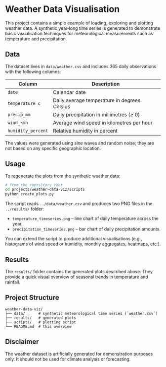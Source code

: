 # Weather Data Visualisation

This project contains a simple example of loading, exploring and plotting weather data.  A synthetic year‑long time series is generated to demonstrate basic visualisation techniques for meteorological measurements such as temperature and precipitation.

## Data

The dataset lives in `data/weather.csv` and includes 365 daily observations with the following columns:

| Column               | Description                                      |
|----------------------|--------------------------------------------------|
| `date`               | Calendar date                                    |
| `temperature_c`      | Daily average temperature in degrees Celsius      |
| `precip_mm`          | Daily precipitation in millimetres (≥ 0)          |
| `wind_kmh`           | Average wind speed in kilometres per hour          |
| `humidity_percent`   | Relative humidity in percent                      |

The values were generated using sine waves and random noise; they are not based on any specific geographic location.

## Usage

To regenerate the plots from the synthetic weather data:

```bash
# from the repository root
cd projects/weather-data-viz/scripts
python create_plots.py
```

The script reads `../data/weather.csv` and produces two PNG files in the `../results/` folder:

* `temperature_timeseries.png` – line chart of daily temperature across the year.
* `precipitation_timeseries.png` – bar chart of daily precipitation amounts.

You can extend the script to produce additional visualisations (e.g., histograms of wind speed or humidity, monthly aggregates, heatmaps, etc.).

## Results

The `results/` folder contains the generated plots described above.  They provide a quick visual overview of seasonal trends in temperature and rainfall.

## Project Structure

```
weather-data-viz/
├── data/      # synthetic meteorological time series (`weather.csv`)
├── results/   # generated plots
├── scripts/   # plotting script
└── README.md  # this overview
```

## Disclaimer

The weather dataset is artificially generated for demonstration purposes only.  It should not be used for climate analysis or forecasting.